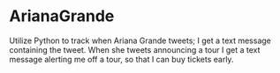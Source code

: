# ArianaGrande
Utilize Python to track when Ariana Grande tweets; I get a text message containing the tweet. When she tweets announcing a tour I get a text message alerting me off a tour, so that I can buy tickets early. 
